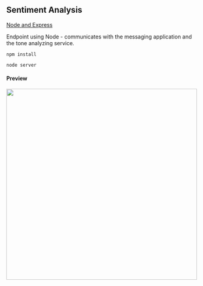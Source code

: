 ## Sentiment Analysis

[Node and Express](https://medium.com/@sueann.ioanis/creating-a-conversational-ai-slack-bot-843a9453128b)

Endpoint using Node - communicates with the messaging application and the tone analyzing service. 

`npm install`

`node server`

#### Preview

<img src="https://cdn-images-1.medium.com/max/1200/1*QwUIMxF9gVisCrfC-hvn7Q.png" width=500 />
